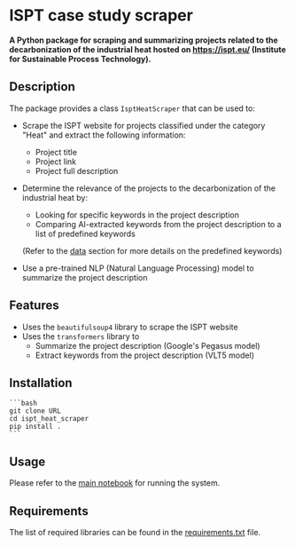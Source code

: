 # ISPT case study scraper

**A Python package for scraping and summarizing projects related to the decarbonization of the industrial heat
hosted on https://ispt.eu/  (Institute for Sustainable Process Technology).**

## Description

The package provides a class `IsptHeatScraper` that can be used to:
- Scrape the ISPT website for projects classified under the category "Heat" and extract the following information:
    - Project title
    - Project link
    - Project full description

- Determine the relevance of the projects to the decarbonization of the industrial heat by:
    - Looking for specific keywords in the project description
    - Comparing AI-extracted keywords from the project description to a list of predefined keywords

    (Refer to the [data](#data) section for more details on the predefined keywords)

- Use a pre-trained NLP (Natural Language Processing) model to summarize the project description

## Features

* Uses the `beautifulsoup4` library to scrape the ISPT website
* Uses the `transformers` library to
    - Summarize the project description (Google's Pegasus model)
    - Extract keywords from the project description (VLT5 model)

## Installation

    ```bash
    git clone URL
    cd ispt_heat_scraper
    pip install .
    ```

## Usage
Please refer to the [main notebook](main.ipynb) for running the system.

## Requirements
The list of required libraries can be found in the [requirements.txt](requirements.txt) file.
